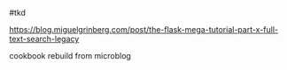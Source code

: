 #tkd

https://blog.miguelgrinberg.com/post/the-flask-mega-tutorial-part-x-full-text-search-legacy


cookbook rebuild from microblog



